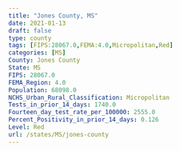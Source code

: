 ```yaml
---
title: "Jones County, MS"
date: 2021-01-13
draft: false
type: county
tags: [FIPS:28067.0,FEMA:4.0,Micropolitan,Red]
categories: [MS]
County: Jones County
State: MS
FIPS: 28067.0
FEMA_Region: 4.0
Population: 68098.0
NCHS_Urban_Rural_Classification: Micropolitan
Tests_in_prior_14_days: 1740.0
Fourteen_day_test_rate_per_100000: 2555.0
Percent_Positivity_in_prior_14_days: 0.126
Level: Red
url: /states/MS/jones-county
---
```



